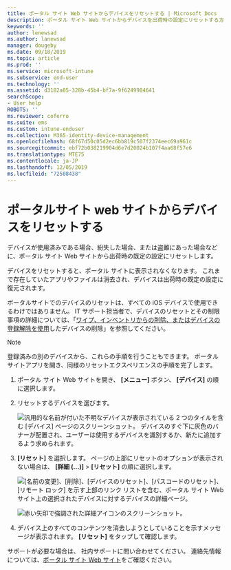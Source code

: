 ```yaml
---
title: ポータル サイト Web サイトからデバイスをリセットする | Microsoft Docs
description: ポータル サイト Web サイトからデバイスを出荷時の設定にリセットする方法について説明します。
keywords: ''
author: lenewsad
ms.author: lanewsad
manager: dougeby
ms.date: 09/18/2019
ms.topic: article
ms.prod: ''
ms.service: microsoft-intune
ms.subservice: end-user
ms.technology: ''
ms.assetid: d3182a85-328b-45b4-bf7a-9f6249984641
searchScope:
- User help
ROBOTS: ''
ms.reviewer: coferro
ms.suite: ems
ms.custom: intune-enduser
ms.collection: M365-identity-device-management
ms.openlocfilehash: 68f67d50c05d2ec6bb819c507f2374eec69a961c
ms.sourcegitcommit: ebf72b038219904d6e7d20024b107f4aa68f57e6
ms.translationtype: MTE75
ms.contentlocale: ja-JP
ms.lasthandoff: 12/05/2019
ms.locfileid: "72508438"
---
```

# <a name="reset-device-from-company-portal-website"></a>ポータルサイト web サイトからデバイスをリセットする

デバイスが使用済みである場合、紛失した場合、または盗難にあった場合などに、ポータル サイト Web サイトから出荷時の既定の設定にリセットします。  

デバイスをリセットすると、ポータル サイトに表示されなくなります。 これまで存在していたアプリやファイルは消去され、デバイスは出荷時の既定の設定に復元されます。 

ポータルサイトでのデバイスのリセットは、すべての iOS デバイスで使用できるわけではありません。 IT サポート担当者で、デバイスのリセットとその制限事項の詳細については、「[ワイプ、インベントリからの削除、またはデバイスの登録解除を使用](https://docs.microsoft.com/intune/devices-wipe)したデバイスの削除」を参照してください。  

> [!Note]
> 登録済みの別のデバイスから、これらの手順を行うこともできます。 ポータルサイトアプリを開き、同様のリセットエクスペリエンスの手順を完了します。 

1. ポータル サイト Web サイトを開き、 __[メニュー]__ ボタン、 __[デバイス]__ の順に選択します。  

2. リセットするデバイスを選びます。

    ![汎用的な名前が付いた不明なデバイスが表示されている 2 つのタイルを含む [デバイス] ページのスクリーンショット。 デバイスのすぐ下に灰色のバナーが配置され、ユーザーは使用するデバイスを識別するか、新たに追加するよう求められます。](./media/rename-reset-device-step2-1808.png)  

3. **[リセット]** を選択します。 ページの上部にリセットのオプションが表示されない場合は、 **[詳細 (...)]**  >  **[リセット]** の順に選択します。  

     ![[名前の変更]、[削除]、[デバイスのリセット]、[パスコードのリセット]、[リモート ロック] を示す上部のリンク リストを含む、ポータル サイト Web サイト上の選択されたデバイスに対するデバイスの詳細ページ。 ](./media/rename-reset-device-1808.png)  

    ![赤い矢印で強調された詳細アイコンのスクリーンショット。](./media/rename-reset-device-step3-more-1808.png)  

4. デバイス上のすべてのコンテンツを消去しようとしていることを示すメッセージが表示されます。 **[リセット]** をタップして確認します。  

サポートが必要な場合は、 社内サポートに問い合わせてください。 連絡先情報については、[ポータル サイト Web サイト](https://go.microsoft.com/fwlink/?linkid=2010980)をご確認ください。
